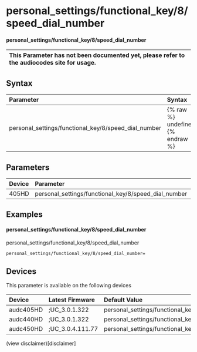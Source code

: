 ﻿---
description: personal_settings/functional_key/8/speed_dial_number
search: false
---

# personal_settings/functional_key/8/speed_dial_number

#### personal_settings/functional_key/8/speed_dial_number


| This Parameter has not been documented yet, please refer to the audiocodes site for usage.  |
| :--- |

## Syntax
| Parameter | Syntax |
| :--- | :--- |
|personal_settings/functional_key/8/speed_dial_number | {% raw %} undefined {% endraw %} |

## Parameters
|Device|Parameter|value|Description|
|:---|:---|:---|:---|
| 405HD | personal_settings/functional_key/8/speed_dial_number |  |  |

## Examples
#### personal_settings/functional_key/8/speed_dial_number

personal_settings/functional_key/8/speed_dial_number

```
personal_settings/functional_key/8/speed_dial_number=
```

## Devices
This parameter is available on the following devices

| Device | Latest Firmware | Default Value |
|:---|:---|:---|
| audc405HD | ;UC_3.0.1.322 | personal_settings/functional_key/8/speed_dial_number= 
| audc440HD | ;UC_3.0.1.322 | personal_settings/functional_key/8/speed_dial_number= 
| audc450HD | ;UC_3.0.4.111.77 | personal_settings/functional_key/8/speed_dial_number= 

(view disclaimer)[disclaimer]

